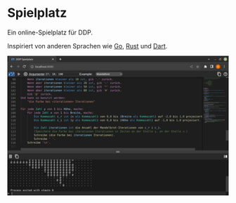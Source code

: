 # Spielplatz

Ein online-Spielplatz für DDP.

Inspiriert von anderen Sprachen wie [Go](https://go.dev/play/), [Rust](https://play.rust-lang.org/?version=stable&mode=debug&edition=2021) und [Dart](https://dartpad.dev/?).

![showcase](showcase.png)